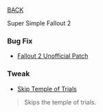 
[BACK](..)

Super Simple Fallout 2

### Bug Fix
- [Fallout 2 Unofficial Patch](https://github.com/BGforgeNet/Fallout2_Unofficial_Patch)

### Tweak
- [Skip Temple of Trials](https://banjosmods.wordpress.com/2021/07/22/fallout-2-skip-temple-of-trials-mod/)
> Skips the temple of trials.